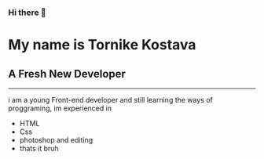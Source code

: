 
### Hi there 👋
 # My name is Tornike Kostava
## A Fresh New Developer
---
i am a young Front-end developer and still learning the ways of proggraming, 
im experienced in
+ HTML
+ Css
+ photoshop and editing
+ thats it bruh
